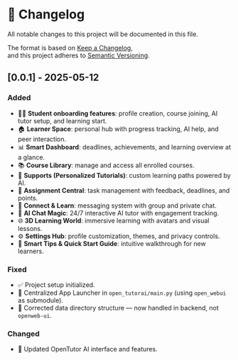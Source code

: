 # 📘 Changelog

All notable changes to this project will be documented in this file.

The format is based on [Keep a Changelog](https://keepachangelog.com/en/1.1.0/),  
and this project adheres to [Semantic Versioning](https://semver.org/spec/v2.0.0.html).

## [0.0.1] - 2025-05-12

### Added
- 👩‍🎓 **Student onboarding features**: profile creation, course joining, AI tutor setup, and learning start.
- 🏠 **Learner Space**: personal hub with progress tracking, AI help, and peer interaction.
- 📊 **Smart Dashboard**: deadlines, achievements, and learning overview at a glance.
- 📚 **Course Library**: manage and access all enrolled courses.
- 🧩 **Supports (Personalized Tutorials)**: custom learning paths powered by AI.
- 📝 **Assignment Central**: task management with feedback, deadlines, and points.
- 💬 **Connect & Learn**: messaging system with group and private chat.
- 🤖 **AI Chat Magic**: 24/7 interactive AI tutor with engagement tracking.
- 🌐 **3D Learning World**: immersive learning with avatars and visual lessons.
- ⚙️ **Settings Hub**: profile customization, themes, and privacy controls.
- 🚀 **Smart Tips & Quick Start Guide**: intuitive walkthrough for new learners.

### Fixed
- ✅ Project setup initialized.
- 🧭 Centralized App Launcher in `open_tutorai/main.py` (using `open_webui` as submodule).
- 📁 Corrected data directory structure — now handled in backend, not `openweb-ui`.

### Changed
- 🎨 Updated OpenTutor AI interface and features.